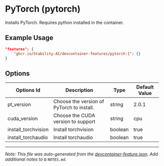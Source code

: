 
# PyTorch (pytorch)

Installs PyTorch. Requires python installed in the container.

## Example Usage

```json
"features": {
    "ghcr.io/Stability-AI/devcontainer-features/pytorch:1": {}
}
```

## Options

| Options Id | Description | Type | Default Value |
|-----|-----|-----|-----|
| pt_version | Choose the version of PyTorch to install. | string | 2.0.1 |
| cuda_version | Choose the CUDA version to support | string | cpu |
| install_torchvision | Install torchvision | boolean | true |
| install_torchaudio | Install torchaudio | boolean | true |



---

_Note: This file was auto-generated from the [devcontainer-feature.json](https://github.com/Stability-AI/devcontainer-features/blob/main/src/pytorch/devcontainer-feature.json).  Add additional notes to a `NOTES.md`._
